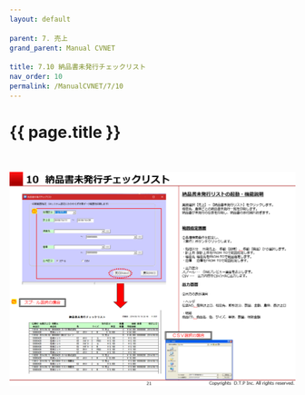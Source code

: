 ```yaml
---
layout: default

parent: 7. 売上
grand_parent: Manual CVNET

title: 7.10 納品書未発行チェックリスト
nav_order: 10
permalink: /ManualCVNET/7/10
---
```


# {{ page.title }} <br/><br/>

<a href="/img/Uriage/Uriage22.PNG" target="_blank">
<img src="/img/Uriage/Uriage22.PNG" alt="login image"></a>






